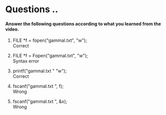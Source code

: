 # Questions ..

#### Answer the following questions according to what you learned from the video.

1. FILE \*f = fopen("gammal.txt", "w");  
   Correct

2. FILE \*f = Fopen("gammal.txt", "w");  
   Syntax error

3. printf("gammal.txt " "w");  
   Correct

4. fscanf("gammal.txt ", f);  
   Wrong

5. fscanf("gammal.txt ", &x);  
   Wrong
